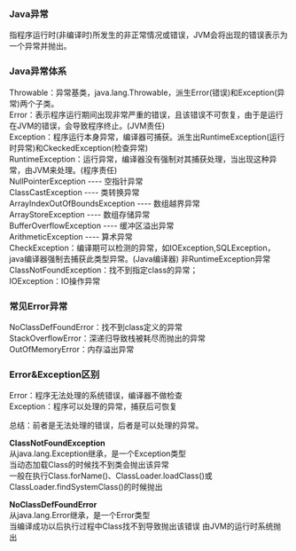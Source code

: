 ### Java异常
指程序运行时(非编译时)所发生的非正常情况或错误，JVM会将出现的错误表示为一个异常并抛出。

### Java异常体系
Throwable：异常基类，java.lang.Throwable，派生Error(错误)和Exception(异常)两个子类。  
Error：表示程序运行期间出现非常严重的错误，且该错误不可恢复，由于是运行在JVM的错误，会导致程序终止。(JVM责任)  
Exception：程序运行本身异常，编译器可捕获。派生出RuntimeException(运行时异常)和CkeckedException(检查异常)  
RuntimeException：运行异常，编译器没有强制对其捕获处理，当出现这种异常，由JVM来处理。(程序责任)    
NullPointerException ---- 空指针异常  
ClassCastException ---- 类转换异常  
ArrayIndexOutOfBoundsException ---- 数组越界异常  
ArrayStoreException ---- 数组存储异常  
BufferOverflowException ---- 缓冲区溢出异常  
ArithmeticException ---- 算术异常  
CheckException：编译期可以检测的异常，如IOException,SQLException，java编译器强制去捕获此类型异常。(Java编译器) 非RuntimeException异常  
ClassNotFoundException：找不到指定class的异常；  
IOException：IO操作异常  

### 常见Error异常   
NoClassDefFoundError：找不到class定义的异常  
StackOverflowError：深递归导致栈被耗尽而抛出的异常  
OutOfMemoryError：内存溢出异常  

### Error&Exception区别  
Error：程序无法处理的系统错误，编译器不做检查  
Exception：程序可以处理的异常，捕获后可恢复  

总结：前者是无法处理的错误，后者是可以处理的异常。  

**ClassNotFoundException**   	                                                                      
从java.lang.Exception继承，是一个Exception类型	                                              
当动态加载Class的时候找不到类会抛出该异常	                                                  
一般在执行Class.forName()、ClassLoader.loadClass()或ClassLoader.findSystemClass()的时候抛出	  

**NoClassDefFoundError**    
从java.lang.Error继承，是一个Error类型  
当编译成功以后执行过程中Class找不到导致抛出该错误
由JVM的运行时系统抛出  
